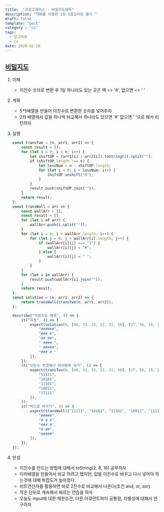 ```yaml
---
title:  "프로그래머스 - 비밀지도해독"
description: "TDD를 이용한 1일 1알고리즘 풀기 "
draft: false
template: "post"
category : "cs" 
tags:
  - 알고리즘
  - cs
date: 2020-02-20
---
```

## [비밀지도](https://programmers.co.kr/learn/courses/30/lessons/17681)

1. 이해
    - 이진수 숫자로 변환 후 1일 하나라도 있는 곳은 벽 => '#', 없으면 => ' '
2. 계획
    - 5\*5배열을 만들어 이진수로 변환한 숫자를 넣어주자
    - 2차 배열에서 값을 하나씩 비교해서 하나라도 있으면 '#' 없으면 ' '으로 해서 리턴하자
3. 실행

    ```js
    const transTwo = (n, arr1, arr2) => {
        const result = [];
        for (let i = 0; i < n; i++) {
            let shiftOP = (arr1[i] | arr2[i]).toString(2).split("");
            if (shiftOP.length !== n) {
                let lessNum = n - shiftOP.length;
                for (let i = 0; i < lessNum; i++) {
                    shiftOP.unshift("0");
                }
            }
            result.push(shiftOP.join(""));
        }
        return result;
    };
    const transWall = arr => {
        const wallArr = [];
        const result = [];
        for (let i of arr) {
            wallArr.push(i.split(""));
        }
        for (let i = 0; i < wallArr.length; i++) {
            for (let j = 0; j < wallArr[i].length; j++) {
                if (wallArr[i][j] === "1") {
                    wallArr[i][j] = "#";
                } else {
                    wallArr[i][j] = " ";
                }
            }
        }
        for (let i in wallArr) {
            result.push(wallArr[i].join(""));
        }
        return result;
    };
    const solution = (n, arr1, arr2) => {
        return transWall(transTwo(n, arr1, arr2));
    };

    describe("비밀지도 해독", () => {
        it("최종", () => {
            expect(solution(6, [46, 33, 33, 22, 31, 50], [27, 56, 19, 14, 14, 10])).toEqual([
                "######",
                "### #",
                "## ##",
                " #### ",
                " #####",
                "### # "
            ]);
        });
        it("이진수 변경해서 테이블에 넣기", () => {
            expect(transTwo(6, [46, 33, 33, 22, 31, 50], [27, 56, 19, 14, 14, 10])).toEqual([
                "11111",
                "10101",
                "11101",
                "10011",
                "11111"
            ]);
        });
        it("벽으로 바꾸기", () => {
            expect(transWall(["11111", "10101", "11101", "10011", "11111"])).toEqual([
                "#####",
                "# # #",
                "### #",
                "# ##",
                "#####"
            ]);
        });
    });
    ```

4. 반성
    - 이진수를 만드는 방법에 대해서 toString(2, 8, 16) 공부하자
    - 이차배열을 만들어서 비교 하려고 했지만, 값을 이진수로 바꾸고 다시 넣어야 하는것에 대해 복잡도가 높아졌다.
    - 비트연산자를 활용하면 바로 2진수로 비교해서 나온다(조건 and, or, xor)
    - 작은 단위로 계속해서 짜르는 연습을 하자
    - 오늘도 input에 대한 제한조건, 다른 아큐먼트와이 공통점, 차별성에 대해서 연구하자
